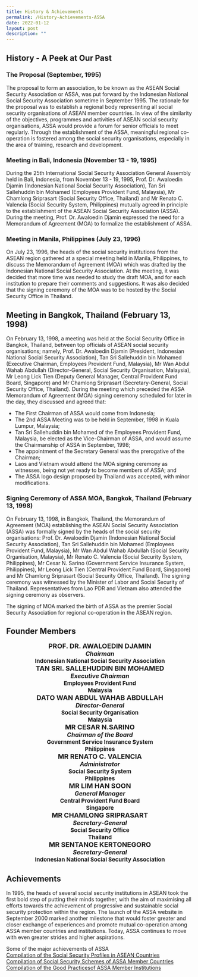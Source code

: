 ```yaml
---
title: History & Achievements
permalink: /History-Achievements-ASSA
date: 2022-01-12
layout: post
description: ""
---
```

## History - A Peek at Our Past

### The Proposal (September, 1995)
The proposal to form an association, to be known as the ASEAN Social Security Association or ASSA, was put forward by the Indonesian National Social Security Association sometime in September 1995. The rationale for the proposal was to establish a regional body representing all social security organisations of ASEAN member countries. In view of the similarity of the objectives, programmes and activities of ASEAN social security organisations, ASSA would provide a forum for senior officials to meet regularly. Through the establishment of the ASSA, meaningful regional co-operation is fostered among the social security organisations, especially in the area of training, research and development.

### Meeting in Bali, Indonesia (November 13 - 19, 1995)
During the 25th International Social Security Association General Assembly held in Bali, Indonesia, from November 13 - 19, 1995, Prof. Dr. Awaloedin Djamin (Indonesian National Social Security Association), Tan Sri Sallehuddin bin Mohamed (Employees Provident Fund, Malaysia), Mr Chamlong Sriprasart (Social Security Office, Thailand) and Mr Renato C. Valencia (Social Security System, Philippines) mutually agreed in principle to the establishment of the ASEAN Social Security Association (ASSA). During the meeting, Prof. Dr. Awaloedin Djamin expressed the need for a Memorandum of Agreement (MOA) to formalize the establishment of ASSA.

### Meeting in Manila, Philippines (July 23, 1996)
On July 23, 1996, the heads of the social security institutions from the ASEAN region gathered at a special meeting held in Manila, Philippines, to discuss the Memorandum of Agreement (MOA) which was drafted by the Indonesian National Social Security Association. At the meeting, it was decided that more time was needed to study the draft MOA, and for each institution to prepare their comments and suggestions. It was also decided that the signing ceremony of the MOA was to be hosted by the Social Security Office in Thailand.

## Meeting in Bangkok, Thailand (February 13, 1998)
On February 13, 1998, a meeting was held at the Social Security Office in Bangkok, Thailand, between top officials of ASEAN social security organisations; namely, Prof. Dr. Awaloedin Djamin (President, Indonesian National Social Security Association), Tan Sri Sallehuddin bin Mohamed (Executive Chairman, Employees Provident Fund, Malaysia), Mr Wan Abdul Wahab Abdullah (Director-General, Social Security Organisation, Malaysia), Mr Leong Lick Tien (Deputy General Manager, Central Provident Fund Board, Singapore) and Mr Chamlong Sriprasart (Secretary-General, Social Security Office, Thailand). During the meeting which preceded the ASSA Memorandum of Agreement (MOA) signing ceremony scheduled for later in the day, they discussed and agreed that:
* The First Chairman of ASSA would come from Indonesia;
* The 2nd ASSA Meeting was to be held in September, 1998 in Kuala Lumpur, Malaysia;
* Tan Sri Sallehuddin bin Mohamed of the Employees Provident Fund, Malaysia, be elected as the Vice-Chairman of ASSA, and would assume the Chairmanship of ASSA in September, 1998;
* The appointment of the Secretary General was the prerogative of the Chairman;
* Laos and Vietnam would attend the MOA signing ceremony as witnesses, being not yet ready to become members of ASSA; and
* The ASSA logo design proposed by Thailand was accepted, with minor modifications.

### Signing Ceremony of ASSA MOA, Bangkok, Thailand (February 13, 1998)
On February 13, 1998, in Bangkok, Thailand, the Memorandum of Agreement (MOA) establishing the ASEAN Social Security Association (ASSA) was formally signed by the heads of the social security organisations: Prof. Dr. Awaloedin Djamin (Indonesian National Social Security Association), Tan Sri Sallehuddin bin Mohamed (Employees Provident Fund, Malaysia), Mr Wan Abdul Wahab Abdullah (Social Security Organisation, Malaysia), Mr Renato C. Valencia (Social Security System, Philippines), Mr Cesar N. Sarino (Government Service Insurance System, Philippines), Mr Leong Lick Tien (Central Provident Fund Board, Singapore) and Mr Chamlong Sriprasart (Social Security Office, Thailand). The signing ceremony was witnessed by the Minister of Labor and Social Security of Thailand. Representatives from Lao PDR and Vietnam also attended the signing ceremony as observers.

The signing of MOA marked the birth of ASSA as the premier Social Security Association for regional co-operation in the ASEAN region.

## Founder Members

<style type="text/css">
    .name {
    font-weight: bold;
    text-transform: uppercase;
    font-size: 18px;
    text-align: center;
}    
.position {
    font-weight: bold;
    font-size: 16px;
    text-align: center;
    font-style: italic;
}
.company {
    font-size: 15px;
    font-weight: bold;
    text-align: center;
}
</style>


<div class="row">
	<div class="col is-3">
		<img class="imgFounder" src="/images/founder/1.jpg" alt="" style="background-size:contain;" />
		<div class="name">
			Prof. Dr. Awaloedin Djamin
		</div>
		<div class="position">
			Chairman
		</div>
		<div class="company">
			Indonesian National Social Security Association
		</div>
	</div>
	<div class="col is-3">
		<img class="imgFounder" src="/images/founder/2.jpg" alt="" style="background-size:contain;" />
		<div class="name">
			Tan Sri. Sallehuddin bin Mohamed
		</div>
		<div class="position">
			Executive Chairman
		</div>
		<div class="company">
			Employees Provident Fund<br />
			Malaysia
		</div>
	</div>
	<div class="col is-3">
		<img class="imgFounder" src="/images/founder/3.jpg" alt="" style="background-size:contain;" />
		<div class="name">
			Dato Wan Abdul Wahab Abdullah
		</div>
		<div class="position">
			Director-General
		</div>
		<div class="company">
			Social Security Organisation<br />
			Malaysia
		</div>
	</div>
	<div class="col is-3">
		<img class="imgFounder" src="/images/founder/4.jpg" alt="" style="background-size:contain;" />
		<div class="name">
			Mr Cesar N.Sarino
		</div>
		<div class="position">
			Chairman of the Board
		</div>
		<div class="company">
			Government Service Insurance System<br />
			Philippines
		</div>
	</div>
</div>
<div class="row">
	<div class="col is-3">
		<img class="imgFounder" src="/images/founder/5.jpg" alt="" style="background-size:contain;" />
		<div class="name">
			Mr Renato C. Valencia
		</div>
		<div class="position">
			Administrator
		</div>
		<div class="company">
			Social Security System<br />
			Philippines
		</div>
	</div>
	<div class="col is-3">
		<img class="imgFounder" src="/images/founder/6.jpg" alt="" style="background-size:contain;" />
		<div class="name">
			Mr Lim Han Soon
		</div>
		<div class="position">
			General Manager
		</div>
		<div class="company">
			Central Provident Fund Board<br />
			Singapore
		</div>
	</div>
	<div class="col is-3">
		<img class="imgFounder" src="/images/founder/7.jpg" alt="" style="background-size:contain;" />
		<div class="name">
			Mr Chamlong Sriprasart
		</div>
		<div class="position">
			Secretary-General
		</div>
		<div class="company">
			Social Security Office<br />
			Thailand
		</div>
	</div>
	<div class="col is-3">
		<img class="imgFounder" src="/images/founder/8.jpg" alt="" style="background-size:contain;" />
		<div class="name">
			Mr Sentanoe Kertonegoro
		</div>
		<div class="position">
			Secretary-General
		</div>
		<div class="company">
			Indonesian National Social Security Association
		</div>
	</div>
</div>

## Achievements
In 1995, the heads of several social security institutions in ASEAN took the first bold step of putting their minds together, with the aim of maximising all efforts towards the achievement of progressive and sustainable social security protection within the region. The launch of the ASSA website in September 2000 marked another milestone that would foster greater and closer exchange of experiences and promote mutual co-operation among ASSA member countries and institutions. Today, ASSA continues to move with even greater strides and higher aspirations.

<div class="row">
	<div class="col has-text-centered content is-medium">
	Some of the major achievements of ASSA
	</div>
</div>

<div class="row">
    <div class="col is-4 has-text-centered content is-medium">
        <a class="has-text-link" href="https://www.asean-ssa.org/Organization-Profiles-ASSA">Compilation of the Social Security Profiles in ASEAN Countries </a>
    </div>
    <div class="col is-4 has-text-centered content is-medium">
        <a class="has-text-link" href="https://www.asean-ssa.org/Member-Institutions-ASSA">Compilation of Social Security Schemes of ASSA Member Countries</a>
    </div>
    <div class="col is-4 has-text-centered content is-medium">
        <a class="has-text-link" href="https://www.asean-ssa.org/Events-ASSA">Compilation of the Good Practicesof ASSA Member Institutions</a>
    </div>
</div>